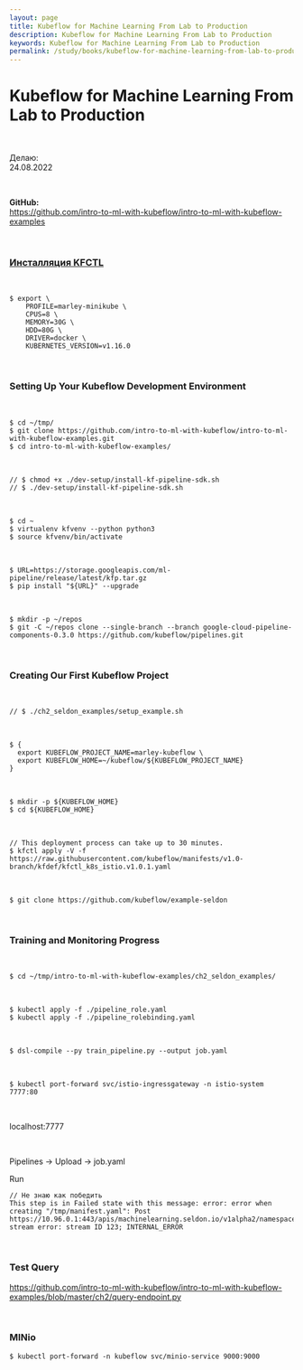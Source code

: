 ```yaml
---
layout: page
title: Kubeflow for Machine Learning From Lab to Production
description: Kubeflow for Machine Learning From Lab to Production
keywords: Kubeflow for Machine Learning From Lab to Production
permalink: /study/books/kubeflow-for-machine-learning-from-lab-to-production/
---
```


# Kubeflow for Machine Learning From Lab to Production

<br/>

Делаю:  
24.08.2022

<br/>

**GitHub:**  
https://github.com/intro-to-ml-with-kubeflow/intro-to-ml-with-kubeflow-examples

<br/>

### [Инсталляция KFCTL](/tools/kubernetes/tools/kubeflow/)

<br/>

```
$ export \
    PROFILE=marley-minikube \
    CPUS=8 \
    MEMORY=30G \
    HDD=80G \
    DRIVER=docker \
    KUBERNETES_VERSION=v1.16.0
```

<br/>

### Setting Up Your Kubeflow Development Environment

<br/>

```
$ cd ~/tmp/
$ git clone https://github.com/intro-to-ml-with-kubeflow/intro-to-ml-with-kubeflow-examples.git
$ cd intro-to-ml-with-kubeflow-examples/
```

<br/>

```
// $ chmod +x ./dev-setup/install-kf-pipeline-sdk.sh
// $ ./dev-setup/install-kf-pipeline-sdk.sh
```

<br/>

```
$ cd ~
$ virtualenv kfvenv --python python3
$ source kfvenv/bin/activate
```

<br/>

```
$ URL=https://storage.googleapis.com/ml-pipeline/release/latest/kfp.tar.gz
$ pip install "${URL}" --upgrade
```

<br/>

```
$ mkdir -p ~/repos
$ git -C ~/repos clone --single-branch --branch google-cloud-pipeline-components-0.3.0 https://github.com/kubeflow/pipelines.git
```

<br/>

### Creating Our First Kubeflow Project

<br/>

```
// $ ./ch2_seldon_examples/setup_example.sh
```

<br/>

```
$ {
  export KUBEFLOW_PROJECT_NAME=marley-kubeflow \
  export KUBEFLOW_HOME=~/kubeflow/${KUBEFLOW_PROJECT_NAME}
}
```

<br/>

```
$ mkdir -p ${KUBEFLOW_HOME}
$ cd ${KUBEFLOW_HOME}
```

<br/>

```
// This deployment process can take up to 30 minutes.
$ kfctl apply -V -f https://raw.githubusercontent.com/kubeflow/manifests/v1.0-branch/kfdef/kfctl_k8s_istio.v1.0.1.yaml
```

<br/>

```
$ git clone https://github.com/kubeflow/example-seldon
```

<br/>

### Training and Monitoring Progress

<br/>

```
$ cd ~/tmp/intro-to-ml-with-kubeflow-examples/ch2_seldon_examples/
```

<br/>

```
$ kubectl apply -f ./pipeline_role.yaml
$ kubectl apply -f ./pipeline_rolebinding.yaml
```

<br/>

```
$ dsl-compile --py train_pipeline.py --output job.yaml
```

<br/>

```
$ kubectl port-forward svc/istio-ingressgateway -n istio-system 7777:80
```

<br/>

localhost:7777

<br/>

Pipelines -> Upload -> job.yaml

Run

```
// Не знаю как победить
This step is in Failed state with this message: error: error when creating "/tmp/manifest.yaml": Post https://10.96.0.1:443/apis/machinelearning.seldon.io/v1alpha2/namespaces/kubeflow/seldondeployments: stream error: stream ID 123; INTERNAL_ERROR
```

<br/>

### Test Query

https://github.com/intro-to-ml-with-kubeflow/intro-to-ml-with-kubeflow-examples/blob/master/ch2/query-endpoint.py

<br/>

### MINio

```
$ kubectl port-forward -n kubeflow svc/minio-service 9000:9000
```
